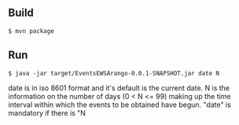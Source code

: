 ## Build
```
$ mvn package
```

## Run
```
$ java -jar target/EventsEWSArango-0.0.1-SNAPSHOT.jar date N 
``` 
date is in iso 8601 format and it's default is the current date. N is the information on the number of days (0 < N <= 99) making up the time interval within which the events to be obtained have begun. "date" is mandatory if there is "N
